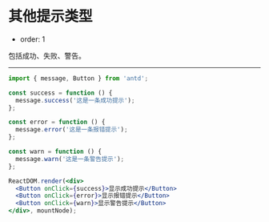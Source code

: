 # 其他提示类型

- order: 1

包括成功、失败、警告。

---

````jsx
import { message, Button } from 'antd';

const success = function () {
  message.success('这是一条成功提示');
};

const error = function () {
  message.error('这是一条报错提示');
};

const warn = function () {
  message.warn('这是一条警告提示');
};

ReactDOM.render(<div>
  <Button onClick={success}>显示成功提示</Button>
  <Button onClick={error}>显示报错提示</Button>
  <Button onClick={warn}>显示警告提示</Button>
</div>, mountNode);
````

<style>
#components-message-demo-other .ant-btn {
  margin-right: 8px;
}
</style>
